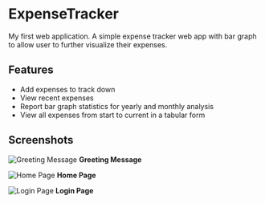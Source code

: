 # ExpenseTracker
My first web application. A simple expense tracker web app with bar graph to allow user to further visualize their expenses.
  
## Features
* Add expenses to track down
* View recent expenses
* Report bar graph statistics for yearly and monthly analysis
* View all expenses from start to current in a tabular form
  
## Screenshots
![Greeting Message](https://i.imgur.com/HabmkIU.png, "Greeting Message")
**Greeting Message**  
  
![Home Page](https://i.imgur.com/6BrkILu.png, "Home Page")
**Home Page**  
  
![Login Page](https://i.imgur.com/kt83FJK.png, "Login Page")
**Login Page**
